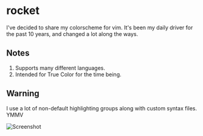 # rocket
I've decided to share my colorscheme for vim. It's been my daily driver for the past 10 years, and changed a lot along the ways. 

Notes
-----
1. Supports many different languages.
3. Intended for True Color for the time being.

Warning
-------
I use a lot of non-default highlighting groups along with custom syntax files. YMMV 

![Screenshot](https://imgur.com/fLkR3MH)
